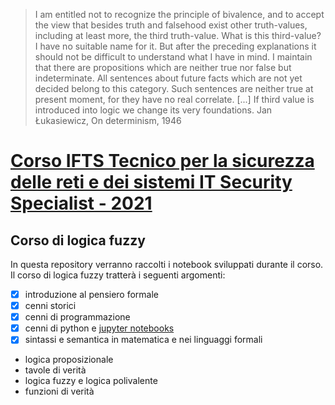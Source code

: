 
>I am entitled not to recognize the principle of bivalence, and to accept the view that besides truth and falsehood exist other truth-values, including at least more, the third truth-value. What is this third-value? I have no suitable name for it. But after the preceding explanations it should not be difficult to understand what I have in mind. I maintain that there are propositions which are neither true nor false but indeterminate. All sentences about future facts which are not yet decided belong to this category. Such sentences are neither true at present moment, for they have no real correlate. [...] If third value is introduced into logic we change its very foundations.
>Jan Łukasiewicz, On determinism, 1946


#  [Corso IFTS Tecnico per la sicurezza delle reti e dei sistemi IT Security Specialist - 2021](https://www.scuolalatecnica.it/ifts)

## Corso di logica fuzzy  


In questa repository verranno raccolti i notebook sviluppati durante il corso. Il corso di logica fuzzy tratterà i seguenti  argomenti: 
- [x]  introduzione al pensiero formale
- [x]  cenni storici 
- [x]  cenni di programmazione
- [x]  cenni di python e [jupyter notebooks](https://github.com/jupyter/notebook)
- [x]  sintassi e semantica in matematica e nei linguaggi formali
- logica proposizionale
- tavole di verità 
- logica fuzzy e logica polivalente
- funzioni  di verità 

